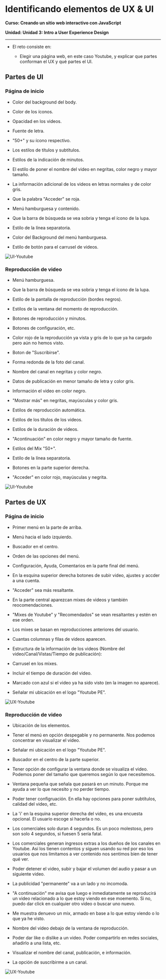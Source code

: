 # Identificando elementos de UX & UI

**Curso: Creando un sitio web interactivo con JavaScript**  

**Unidad:  Unidad 3: Intro a User Experience Design**

***

* El reto consiste en:

   * Elegir una página web, en este caso Youtube, y explicar que partes conforman el UX y qué partes el UI.

## Partes de UI

  ### Página de inicio
  
  * Color del background del body. 

  * Color de los íconos. 

  * Opacidad en los videos.

  * Fuente de letra.

  * "50+" y su ícono respectivo.  

  * Los estilos de títulos y subtítulos.

  * Estilos de la indicación de minutos.

  * El estilo de poner el nombre del video en negritas, color negro y mayor tamaño. 

  * La información adicional de los videos en letras normales y de color gris. 

  * Que la palabra "Acceder" se roja. 

  * Menú hamburguesa y contenido. 

  * Que la barra de búsqueda se vea sobria y tenga el ícono de la lupa. 

  * Estilo de la línea separatoria. 

  * Color del Background del menú hamburguesa. 

  * Estilo de botón para el carrusel de videos. 

  ![UI-Youtube](assets/img/youtube.PNG)

 ### Reproducción de video 

 * Menú hamburguesa. 

 * Que la barra de búsqueda se vea sobria y tenga el ícono de la lupa. 

 * Estilo de la pantalla de reproducción (bordes negros). 

 * Estilos de la ventana del momento de reproducción. 

 * Botones de reproducción y minutos. 

 * Botones de configuración, etc.

 * Color rojo de la reproducción ya vista y gris de lo que ya ha cargado pero aún no hemos visto. 

* Boton de "Suscribirse".

* Forma redonda de la foto del canal. 

* Nombre del canal en negritas y color negro. 

* Datos de publicación en menor tamaño de letra y color gris.

* Información el video en color negro. 

* "Mostrar más" en negritas, mayúsculas y color gris. 

* Estilos de reproducción automática. 

* Estilos de los títulos de los videos. 

* Estilos de la duración de videos.

* "Acontinuación" en color negro y mayor tamaño de fuente. 

* Estilos del Mix "50+". 

* Estilo de la línea separatoria.

* Botones en la parte superior derecha.

* "Acceder" en color rojo, mayúsculas y negrita. 

![UI-Youtube](assets/img/youtube-2.PNG)

## Partes de UX 

### Página de inicio

  * Primer menú en la parte de arriba.  

  * Menú hacia el lado izquierdo.  

  * Buscador en el centro.  

  * Orden de las opciones del menú.  

  * Configuración, Ayuda, Comentarios en la parte final del menú.

  * En la esquina superior derecha botones de subir video, ajustes y accder a una cuenta.

  * "Acceder" sea más resaltante.  

  * En la parte central aparezcan mixes de videos y también reocomendaciones.  

  * "Mixes de Youtube" y "Recomendados" se vean resaltantes y estén en ese orden. 

  * Los mixes se basan en reproducciones anteriores del usuario.

  * Cuantas columnas y filas de videos aparecen. 

  * Estructura de la información de los videos (Nombre del video/Canal/Vistas/Tiempo de publicación):

  * Carrusel en los mixes.

  * Incluir el tiempo de duración del video.

  * Marcado con azul si el video ya ha sido visto (en la imagen no aparece).

  * Señalar mi ubicación en el logo "Youtube PE". 



  ![UX-Youtube](assets/img/youtube-3.png)

 ### Reproducción de video 

 * Ubicación de los elementos. 

 * Tener el menú en opción despegable y no permanente. Nos podemos concentrar en visualizar el video.

 * Señalar mi ubicación en el logo "Youtube PE". 

 * Buscador en el centro de la parte superior.

 * Tener opción de configurar la ventana donde se visualiza el video. Podemos poner del tamaño que queremos según lo que necesitemos.

 * Ventana pequeña que señala que pasará en un minuto. Porque me ayuda a ver lo que necesito y no perder tiempo.

 * Poder tener configruación. En ella hay opciones para poner subtítulos, calidad del video, etc.

 * La 'i' en la esquina superior derecha del video, es una encuesta opcional. El usuario escoge si hacerla o no.

 * Los comerciales solo duran 4 segundos. Es un poco molestoso, pero son solo 4 segundos, si fuesen 5 sería fatal.

 * Los comerciales generan ingresos extras a los dueños de los canales en Youtube. Así los tienen contentos y siguen usando su red por eso los usuarios que nos limitamos a  ver contenido nos sentimos bien de tener qué ver.

 * Poder detener el video, subir y bajar el volumen del audio y pasar a un siguiente video.  

 * La publicidad "permanente" va a un lado y no incomoda.  

 * "A continuación" me avisa que luego e inmediatamente se reproducirá un video relacionado a lo que estoy viendo en ese moemento. Si no, puedo dar click en cualquier otro video o buscar uno nuevo.  

 * Me muestra denuevo un mix, armado en base a lo que estoy viendo o lo que ya he visto. 

 * Nombre del video debajo de la ventana de reproducción.

 * Poder dar like o dislike a un video. Poder compartirlo en redes sociales, añadirlo a una lista, etc.

 * Visualizar el nombre del canal,  publicación, e información.  

 * La opción de suscribirme a un canal. 


![UX-Youtube](assets/img/youtube-4.PNG)
